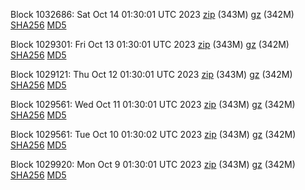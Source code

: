Block 1032686: Sat Oct 14 01:30:01 UTC 2023 [zip](https://files.01coin.io/mainnet/2023-10-14/bootstrap.dat.zip) (343M) [gz](https://files.01coin.io/mainnet/2023-10-14/bootstrap.dat.tar.gz) (342M) [SHA256](https://files.01coin.io/mainnet/2023-10-14/sha256.txt) [MD5](https://files.01coin.io/mainnet/2023-10-14/md5.txt)

Block 1029301: Fri Oct 13 01:30:01 UTC 2023 [zip](https://files.01coin.io/mainnet/2023-10-13/bootstrap.dat.zip) (343M) [gz](https://files.01coin.io/mainnet/2023-10-13/bootstrap.dat.tar.gz) (342M) [SHA256](https://files.01coin.io/mainnet/2023-10-13/sha256.txt) [MD5](https://files.01coin.io/mainnet/2023-10-13/md5.txt)

Block 1029121: Thu Oct 12 01:30:01 UTC 2023 [zip](https://files.01coin.io/mainnet/2023-10-12/bootstrap.dat.zip) (343M) [gz](https://files.01coin.io/mainnet/2023-10-12/bootstrap.dat.tar.gz) (342M) [SHA256](https://files.01coin.io/mainnet/2023-10-12/sha256.txt) [MD5](https://files.01coin.io/mainnet/2023-10-12/md5.txt)

Block 1029561: Wed Oct 11 01:30:01 UTC 2023 [zip](https://files.01coin.io/mainnet/2023-10-11/bootstrap.dat.zip) (343M) [gz](https://files.01coin.io/mainnet/2023-10-11/bootstrap.dat.tar.gz) (342M) [SHA256](https://files.01coin.io/mainnet/2023-10-11/sha256.txt) [MD5](https://files.01coin.io/mainnet/2023-10-11/md5.txt)

Block 1029561: Tue Oct 10 01:30:02 UTC 2023 [zip](https://files.01coin.io/mainnet/2023-10-10/bootstrap.dat.zip) (343M) [gz](https://files.01coin.io/mainnet/2023-10-10/bootstrap.dat.tar.gz) (342M) [SHA256](https://files.01coin.io/mainnet/2023-10-10/sha256.txt) [MD5](https://files.01coin.io/mainnet/2023-10-10/md5.txt)

Block 1029920: Mon Oct  9 01:30:01 UTC 2023 [zip](https://files.01coin.io/mainnet/2023-10-09/bootstrap.dat.zip) (343M) [gz](https://files.01coin.io/mainnet/2023-10-09/bootstrap.dat.tar.gz) (342M) [SHA256](https://files.01coin.io/mainnet/2023-10-09/sha256.txt) [MD5](https://files.01coin.io/mainnet/2023-10-09/md5.txt)
